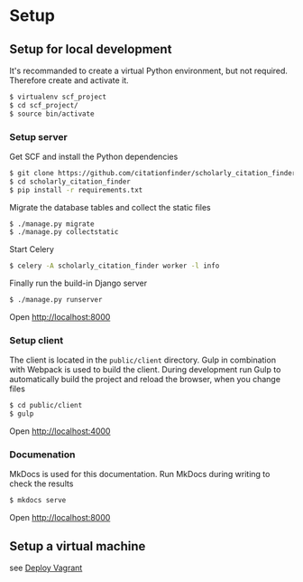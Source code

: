 <h1>Setup</h1>

## Setup for local development

It's recommanded to create a virtual Python environment, but not required. Therefore create and activate it.
```bash
$ virtualenv scf_project
$ cd scf_project/
$ source bin/activate
```

### Setup server

Get SCF and install the Python dependencies
```bash
$ git clone https://github.com/citationfinder/scholarly_citation_finder.git
$ cd scholarly_citation_finder
$ pip install -r requirements.txt
```

Migrate the database tables and collect the static files
```bash
$ ./manage.py migrate
$ ./manage.py collectstatic
```

Start Celery
```bash
$ celery -A scholarly_citation_finder worker -l info
```

Finally run the build-in Django server
```bash
$ ./manage.py runserver
```

Open [http://localhost:8000](http://localhost:8000)

### Setup client

The client is located in the `public/client` directory. Gulp in combination with Webpack is used to build the client. During development run Gulp to automatically build the project and reload the browser, when you change files

```bash
$ cd public/client
$ gulp
```

Open [http://localhost:4000](http://localhost:4000)


### Documenation

MkDocs is used for this documentation. Run MkDocs during writing to check the results

```bash
$ mkdocs serve
```

Open [http://localhost:8000](http://localhost:8000)


## Setup a virtual machine

see [Deploy Vagrant](deployment.md)